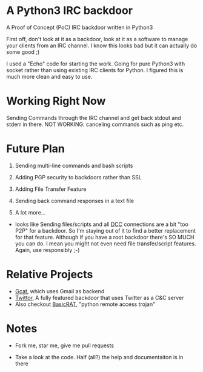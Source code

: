 # A Python3 IRC backdoor
A Proof of Concept (PoC) IRC backdoor written in Python3

First off, don't look at it as a backdoor, look at it as a software to manage your clients from an IRC channel. I know this looks bad but it can actually do some good ;)

I used a "Echo" code for starting the work. Going for pure Python3 with socket rather than using existing IRC clients for Python. I figured this is much more clean and easy to use.

# Working Right Now

Sending Commands through the IRC channel and get back stdout and stderr in there. 
NOT WORKING: canceling commands such as ping etc. 

# Future Plan

1) Sending multi-line commands and bash scripts

2) Adding PGP security to backdoors rather than SSL

3) Adding File Transfer Feature

4) Sending back command responses in a text file

5) A lot more... 

* looks like Sending files/scripts and all [DCC](https://en.wikipedia.org/wiki/Direct_Client-to-Client) connections are a bit "too P2P" for a backdoor. So I'm staying out of it to find a better replacement for that feature. Although if you have a root backdoor there's SO MUCH you can do. I mean you might not even need file transfer/script features. Again, use responsibly ;-)

# Relative Projects

* [Gcat](https://github.com/byt3bl33d3r/gcat), which uses Gmail as backend
* [Twittor](https://github.com/PaulSec/twittor), A fully featured backdoor that uses Twitter as a C&C server
* Also checkout [BasicRAT](https://github.com/vesche/basicRAT), "python remote access trojan"

# Notes

* Fork me, star me, give me pull requests

* Take a look at the code. Half (all?) the help and documentaiton is in there
